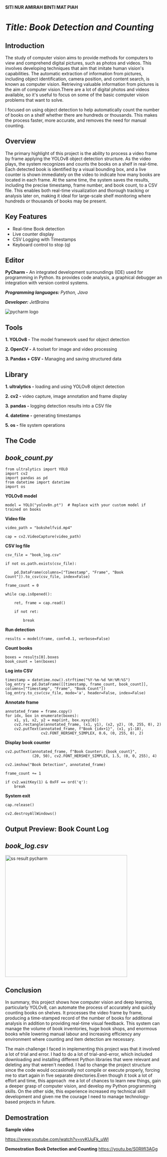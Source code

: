 **SITI NUR AMIRAH BINTI MAT PIAH**



# *Title:  Book Detection and Counting*


## Introduction

The study of computer vision aims to provide methods for computers to view and comprehend digital pictures, such as photos and videos. This involves developing techniques that aim that imitate human vision's capabilities. The automatic extraction of information from pictures, including object identification, camera position, and content search, is known as computer vision. Retrieving valuable information from pictures is the aim of computer vision.There are a lot of digital photos and videos available, so it's useful to focus on some of the basic computer vision problems that want to solve.

I focused on using object detection to help automatically count the number of books on a shelf whether there are hundreds or thousands. This makes the process faster, more accurate, and removes the need for manual counting.



## Overview
The primary highlight of this project is the ability to process a video frame by frame applying the YOLOv8 object detection structure. As the video plays, the system recognizes and counts the books on a shelf in real-time. Each detected book is identified by a visual bounding box, and a live counter is shown immediately on the video to indicate how many books are located in each frame. At the same time, the system saves the results, including the precise timestamp, frame number, and book count, to a CSV file. This enables both real-time visualization and thorough tracking or analysis later on, making it ideal for large-scale shelf monitoring where hundreds or thousands of books may be present.


## Key Features
- Real-time Book detection
- Live counter display
- CSV Logging with Timestamps
- Keyboard control to stop (q)

## Editor
**PyCharm -** An integrated development surroundings (IDE) used for programming in Python. Its provides code analysis, a graphical debugger an integration with version control systems.

***Programming languages:** Python, Java*

***Developer:** JetBrains*

![pycharm logo](https://github.com/user-attachments/assets/4ad4fc4a-84f3-4ee2-8c82-57934d85aab1)

## Tools
**1. YOLOv8 -** The model framework used for object detection

**2. OpenCV -** A toolset for image and video processing

**3. Pandas + CSV -** Managing and saving structured data


## Library
**1. ultralytics -** loading and using YOLOv8 object detection

**2. cv2 -** video capture, image annotation and frame display

**3. pandas -** logging detection results into a CSV file

**4. datetime -** generating timestamps

**5. os -** file system operations

## The Code


## *book_count.py*

	from ultralytics import YOLO
	import cv2
	import pandas as pd
	from datetime import datetime
	import os

**YOLOv8 model**

	model = YOLO("yolov8n.pt")  # Replace with your custom model if trained on books

**Video file**

	video_path = "bokshelfvid.mp4"
 
	cap = cv2.VideoCapture(video_path)
 
**CSV log file**

	csv_file = "book_log.csv"
 
	if not os.path.exists(csv_file):
 
		pd.DataFrame(columns=["Timestamp", "Frame", "Book Count"]).to_csv(csv_file, index=False)

	frame_count = 0

	while cap.isOpened():
 
		ret, frame = cap.read()
  
		if not ret:
  
			break

**Run detection**

	results = model(frame, conf=0.1, verbose=False)

**Count books**

    boxes = results[0].boxes
    book_count = len(boxes)

**Log into CSV**

    timestamp = datetime.now().strftime("%Y-%m-%d %H:%M:%S")
    log_entry = pd.DataFrame([[timestamp, frame_count, book_count]], columns=["Timestamp", "Frame", "Book Count"])
    log_entry.to_csv(csv_file, mode='a', header=False, index=False)
    
  
**Annotate frame**

    annotated_frame = frame.copy()
    for idx, box in enumerate(boxes):
        x1, y1, x2, y2 = map(int, box.xyxy[0])
        cv2.rectangle(annotated_frame, (x1, y1), (x2, y2), (0, 255, 0), 2)
        cv2.putText(annotated_frame, f"Book {idx+1}", (x1, y1-10),
                    cv2.FONT_HERSHEY_SIMPLEX, 0.6, (0, 255, 0), 2)
		    
**Display book counter**

    cv2.putText(annotated_frame, f"Book Counter: {book_count}",
                (20, 50), cv2.FONT_HERSHEY_SIMPLEX, 1.5, (0, 0, 255), 4)

    cv2.imshow("Book Detection", annotated_frame)

    frame_count += 1

    if cv2.waitKey(1) & 0xFF == ord('q'):
        break
	
   **System exit**
   
	cap.release()
 
	cv2.destroyAllWindows()

 ## Output Preview: Book Count Log

 ## *book_log.csv*
 
 <img width="391" alt="ss result pycharm" src="https://github.com/user-attachments/assets/0b91538c-33fe-413d-832f-de8304ba6fea" />

 ## Conclusion
In summary, this project shows how computer vision and deep learning, particularly YOLOv8, can automate the process of accurately and quickly counting books on shelves.  It processes the video frame by frame, producing a time-stamped record of the number of books for additional analysis in addition to providing real-time visual feedback.  This system can manage the volume of book inventories, huge book shops, and enormous books while lowering manual labour and increasing efficiency  any environment where counting and item detection are necessary.

The main challenge I faced in implementing this project was that it involved a lot of trial and error. I had to do a lot of trial-and-error, which included downloading and installing different Python libraries that were relevant and deleting any that weren't needed. I had to change the project structure since the code would occasionally not compile or execute properly, forcing me to start again in five separate directories.Even though it took a lot of effort and time, this approach  me a lot of chances to learn new things, gain a deeper grasp of computer vision, and develop my Python programming skills.  On the other side, this experience increased my technical skill development and given me the courage I need to manage technology-based projects in future.
 
## Demostration
**Sample video**

https://www.youtube.com/watch?v=vvKUuFk_uWI



**Demostration Book Detection and Counting**
https://youtu.be/S0RllfI3AGg



